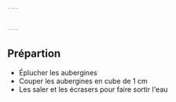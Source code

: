 ```yaml
---


---
```



## Prépartion

- Éplucher les aubergines
- Couper les aubergines en cube de 1 cm
- Les saler et les écrasers pour faire sortir l'eau

